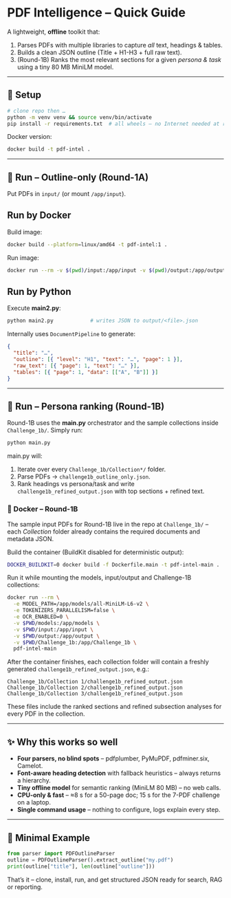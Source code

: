 # PDF Intelligence – Quick Guide

A lightweight, **offline** toolkit that:

1. Parses PDFs with multiple libraries to capture _all_ text, headings & tables.
2. Builds a clean JSON outline (Title + H1-H3 + full raw text).
3. (Round-1B) Ranks the most relevant sections for a given _persona & task_ using a tiny 80 MB MiniLM model.

---

## 🔧 Setup

```bash
# clone repo then …
python -m venv venv && source venv/bin/activate
pip install -r requirements.txt  # all wheels – no Internet needed at runtime
```

Docker version:

```bash
docker build -t pdf-intel .
```

---

## 🚀 Run – Outline-only (Round-1A)

Put PDFs in `input/` (or mount `/app/input`).

## Run by Docker

Build image:

```bash
docker build --platform=linux/amd64 -t pdf-intel:1 .
```

Run image:

```bash
docker run --rm -v $(pwd)/input:/app/input -v $(pwd)/output:/app/output --network none pdf-intel:1
```

## Run by Python

Execute **main2.py**:

```bash
python main2.py            # writes JSON to output/<file>.json
```

Internally uses `DocumentPipeline` to generate:

```json
{
  "title": "…",
  "outline": [{ "level": "H1", "text": "…", "page": 1 }],
  "raw_text": [{ "page": 1, "text": "…" }],
  "tables": [{ "page": 1, "data": [["A", "B"]] }]
}
```

---

## 🚀 Run – Persona ranking (Round-1B)

Round-1B uses the **main.py** orchestrator and the sample collections inside `Challenge_1b/`.
Simply run:

```bash
python main.py
```

main.py will:

1. Iterate over every `Challenge_1b/Collection*/` folder.
2. Parse PDFs → `challenge1b_outline_only.json`.
3. Rank headings vs persona/task and write `challenge1b_refined_output.json` with top sections + refined text.

### 🐳 Docker – Round-1B

The sample input PDFs for Round-1B live in the repo at `Challenge_1b/` – each _Collection_ folder already contains the required documents and metadata JSON.

Build the container (BuildKit disabled for deterministic output):

```bash
DOCKER_BUILDKIT=0 docker build -f Dockerfile.main -t pdf-intel-main .
```

Run it while mounting the models, input/output and Challenge-1B collections:

```bash
docker run --rm \
  -e MODEL_PATH=/app/models/all-MiniLM-L6-v2 \
  -e TOKENIZERS_PARALLELISM=false \
  -e OCR_ENABLED=0 \
  -v $PWD/models:/app/models \
  -v $PWD/input:/app/input \
  -v $PWD/output:/app/output \
  -v $PWD/Challenge_1b:/app/Challenge_1b \
  pdf-intel-main
```

After the container finishes, each collection folder will contain a freshly generated
`challenge1b_refined_output.json`, e.g.:

```
Challenge_1b/Collection 1/challenge1b_refined_output.json
Challenge_1b/Collection 2/challenge1b_refined_output.json
Challenge_1b/Collection 3/challenge1b_refined_output.json
```

These files include the ranked sections and refined subsection analyses for every PDF in the collection.

---

## ✨ Why this works so well

- **Four parsers, no blind spots** – pdfplumber, PyMuPDF, pdfminer.six, Camelot.
- **Font-aware heading detection** with fallback heuristics – always returns a hierarchy.
- **Tiny offline model** for semantic ranking (MiniLM 80 MB) – no web calls.
- **CPU-only & fast** – ≈8 s for a 50-page doc; 15 s for the 7-PDF challenge on a laptop.
- **Single command usage** – nothing to configure, logs explain every step.

---

## 📄 Minimal Example

```python
from parser import PDFOutlineParser
outline = PDFOutlineParser().extract_outline("my.pdf")
print(outline["title"], len(outline["outline"]))
```

That’s it – clone, install, run, and get structured JSON ready for search, RAG or reporting.
